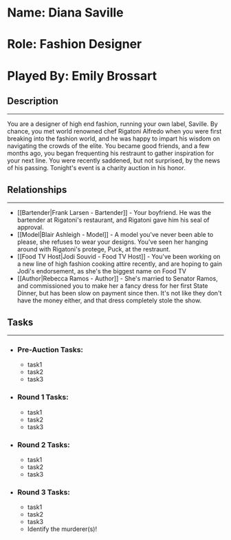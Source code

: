 # Name: Diana Saville
# Role: Fashion Designer
# Played By: Emily Brossart

## Description
---
You are a designer of high end fashion, running your own label, Saville. By chance, you met world renowned chef Rigatoni Alfredo when you were first breaking into the fashion world, and he was happy to impart his wisdom on navigating the crowds of the elite. You became good friends, and a few months ago, you began frequenting his restraunt to gather inspiration for your next line. You were recently saddened, but not surprised, by the news of his passing. Tonight's event is a charity auction in his honor.

## Relationships
---
- [[Bartender|Frank Larsen - Bartender]]  - Your boyfriend. He was the bartender at Rigatoni's restaurant, and Rigatoni gave him his seal of approval.
- [[Model|Blair Ashleigh - Model]]  - A model you've never been able to please, she refuses to wear your designs. You've seen her hanging around with Rigatoni's protege, Puck, at the restraunt.
- [[Food TV Host|Jodi Souvid - Food TV Host]]  - You've been working on a new line of high fashion cooking attire recently, and are hoping to gain Jodi's endorsement, as she's the biggest name on Food TV
- [[Author|Rebecca Ramos - Author]] - She's married to Senator Ramos, and commissioned you to make her a fancy dress for her first State Dinner, but has been slow on payment since then. It's not like they don't have the money either, and that dress completely stole the show.

## Tasks
___
- ### Pre-Auction Tasks: 
	- task1
	- task2
	- task3
- ### Round 1 Tasks:
	- task1
	- task2
	- task3
- ### Round 2 Tasks:
	- task1
	- task2
	- task3
- ### Round 3 Tasks:
	- task1
	- task2
	- task3
	- Identify the murderer(s)!